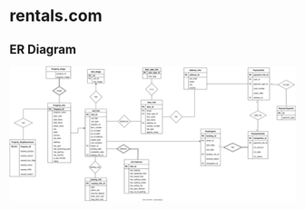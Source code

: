# rentals.com

## ER Diagram
![ER](https://raw.githubusercontent.com/mariyam2212/rentals/master/final.drawio.svg?raw=true "Real Estate Management")
